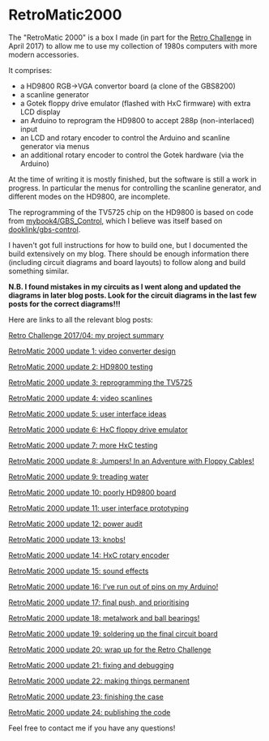 # RetroMatic2000

The "RetroMatic 2000" is a box I made (in part for the [Retro Challenge](http://www.retrochallenge.org/) in April 2017) to allow me to use my collection of 1980s computers with more modern accessories.

It comprises:

* a HD9800 RGB->VGA convertor board (a clone of the GBS8200)
* a scanline generator
* a Gotek floppy drive emulator (flashed with HxC firmware) with extra LCD display
* an Arduino to reprogram the HD9800 to accept 288p (non-interlaced) input
* an LCD and rotary encoder to control the Arduino and scanline generator via menus
* an additional rotary encoder to control the Gotek hardware (via the Arduino)

At the time of writing it is mostly finished, but the software is still a work in progress.  In particular the menus for controlling the scanline generator, and different modes on the HD9800, are incomplete.

The reprogramming of the TV5725 chip on the HD9800 is based on code from [mybook4/GBS_Control](https://github.com/mybook4/DigisparkSketches/tree/master/GBS_Control), which I believe was itself based on [dooklink/gbs-control](https://github.com/dooklink/gbs-control).

I haven't got full instructions for how to build one, but I documented the build extensively on my blog.  There should be enough information there (including circuit diagrams and board layouts) to follow along and build something similar.

__N.B. I found mistakes in my circuits as I went along and updated the diagrams in later blog posts.  Look for the circuit diagrams in the last few posts for the correct diagrams!!!__

Here are links to all the relevant blog posts:

[Retro Challenge 2017/04: my project summary](https://www.richardloxley.com/2017/04/01/retro-challenge-201704-my-project-summary/)

[RetroMatic 2000 update 1: video converter design](https://www.richardloxley.com/2017/04/01/retromatic-2000-update-1-video-converter-design/)

[RetroMatic 2000 update 2: HD9800 testing](https://www.richardloxley.com/2017/04/01/retromatic-2000-update-2-hd9800-testing/)

[RetroMatic 2000 update 3: reprogramming the TV5725](https://www.richardloxley.com/2017/04/01/retromatic-2000-update-3-reprogramming-the-tv5725/)

[RetroMatic 2000 update 4: video scanlines](https://www.richardloxley.com/2017/04/02/retromatic-2000-update-4-video-scanlines/)

[RetroMatic 2000 update 5: user interface ideas](https://www.richardloxley.com/2017/04/03/retromatic-2000-update-5-user-interface-ideas/)

[RetroMatic 2000 update 6: HxC floppy drive emulator](https://www.richardloxley.com/2017/04/04/retromatic-2000-update-6-hxc-floppy-drive-emulator/)

[RetroMatic 2000 update 7: more HxC testing](https://www.richardloxley.com/2017/04/04/retromatic-2000-update-7-more-hxc-testing/)

[RetroMatic 2000 update 8: Jumpers! In an Adventure with Floppy Cables!](https://www.richardloxley.com/2017/04/14/retromatic-2000-update-8-jumpers-in-an-adventure-with-floppy-cables/)

[RetroMatic 2000 update 9: treading water](https://www.richardloxley.com/2017/04/17/retromatic-2000-update-9-treading-water/)

[RetroMatic 2000 update 10: poorly HD9800 board](https://www.richardloxley.com/2017/04/20/retromatic-2000-update-10-poorly-hd9800-board/)

[RetroMatic 2000 update 11: user interface prototyping](https://www.richardloxley.com/2017/04/20/retromatic-2000-update-11-user-interface-prototyping/)

[RetroMatic 2000 update 12: power audit](https://www.richardloxley.com/2017/04/25/retromatic-2000-update-12-power-audit/)

[RetroMatic 2000 update 13: knobs!](https://www.richardloxley.com/2017/04/25/retromatic-2000-update-13-knobs/)

[RetroMatic 2000 update 14: HxC rotary encoder](https://www.richardloxley.com/2017/04/25/retromatic-2000-update-14-hxc-rotary-encoder/)

[RetroMatic 2000 update 15: sound effects](https://www.richardloxley.com/2017/04/28/retromatic-2000-update-15-sound-effects/)

[RetroMatic 2000 update 16: I’ve run out of pins on my Arduino!](https://www.richardloxley.com/2017/04/28/retromatic-2000-update-16-ive-run-out-of-pins-on-my-arduino/)

[RetroMatic 2000 update 17: final push, and prioritising](https://www.richardloxley.com/2017/04/29/retromatic-2000-update-17-final-push-and-prioritising/)

[RetroMatic 2000 update 18: metalwork and ball bearings!](https://www.richardloxley.com/2017/04/29/retromatic-2000-update-18-metalwork-and-ball-bearings/)

[RetroMatic 2000 update 19: soldering up the final circuit board](https://www.richardloxley.com/2017/04/30/retromatic-2000-update-19-soldering-up-the-final-circuit-board/)

[RetroMatic 2000 update 20: wrap up for the Retro Challenge](https://www.richardloxley.com/2017/04/30/retromatic-2000-update-20-wrap-up-for-the-retro-challenge/)

[RetroMatic 2000 update 21: fixing and debugging](https://www.richardloxley.com/2017/05/10/retromatic-2000-update-21-fixing-and-debugging/)

[RetroMatic 2000 update 22: making things permanent](https://www.richardloxley.com/2017/05/11/retromatic-2000-update-22-making-things-permanent/)

[RetroMatic 2000 update 23: finishing the case](https://www.richardloxley.com/2017/05/12/retromatic-2000-update-23-finishing-the-case/)

[RetroMatic 2000 update 24: publishing the code](https://www.richardloxley.com/2017/09/29/retromatic-2000-update-24-publishing-the-code/)

Feel free to contact me if you have any questions!
